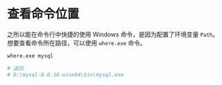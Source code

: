 # 查看命令位置

之所以能在命令行中快捷的使用 Windows 命令，是因为配置了环境变量 `Path`。想要查看命令所在路径，可以使用 `where.exe` 命令。

```bash
where.exe mysql

# 返回
# D:\mysql-8.0.18-winx64\bin\mysql.exe
```